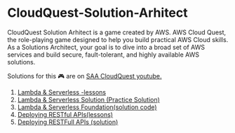# CloudQuest-Solution-Arhitect
CloudQuest Solution Arhitect is a game created by AWS. 
AWS Cloud Quest, the role-playing game designed to help you build practical AWS Cloud skills. As a Solutions Architect, your goal is to dive into a broad set of AWS services and build secure, fault-tolerant, and highly available AWS solutions.

Solutions for this 🎮 are on [SAA CloudQuest youtube. ](https://www.youtube.com/watch?v=TnNrMt9rH5k&list=PL5wpffL0WhBRqqWjL1a7Ly3KVk5cQ7N7q)
1. [Lambda & Serverless -lessons](https://www.youtube.com/watch?v=TnNrMt9rH5k&list=PL5wpffL0WhBRqqWjL1a7Ly3KVk5cQ7N7q&index=1)
2. [Lambda & Serverless Solution (Practice Solution)](https://www.youtube.com/watch?v=TnNrMt9rH5k&list=PL5wpffL0WhBRqqWjL1a7Ly3KVk5cQ7N7q&index=2)
3. [Lambda & Serverless Foundation(solution code)](https://www.youtube.com/watch?v=5BmhEMTLRMc&list=PL5wpffL0WhBRqqWjL1a7Ly3KVk5cQ7N7q&index=3)
4. [Deploying RESTful APIs(lessons)](https://www.youtube.com/watch?v=EVGvMlmu6zM&list=PL5wpffL0WhBRqqWjL1a7Ly3KVk5cQ7N7q&index=4) 
5. [Deploying RESTFull APIs (solution)](https://www.youtube.com/watch?v=7dRGEK_oNAg&list=PL5wpffL0WhBRqqWjL1a7Ly3KVk5cQ7N7q&index=5)
